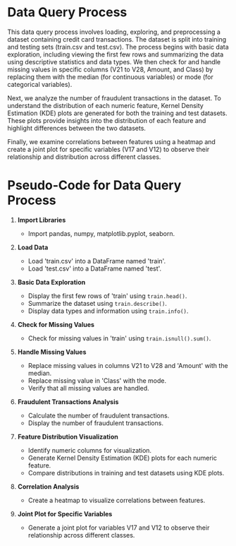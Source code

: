 # Data Query Process

This data query process involves loading, exploring, and preprocessing a dataset containing credit card transactions. The dataset is split into training and testing sets (train.csv and test.csv). The process begins with basic data exploration, including viewing the first few rows and summarizing the data using descriptive statistics and data types. We then check for and handle missing values in specific columns (V21 to V28, Amount, and Class) by replacing them with the median (for continuous variables) or mode (for categorical variables).

Next, we analyze the number of fraudulent transactions in the dataset. To understand the distribution of each numeric feature, Kernel Density Estimation (KDE) plots are generated for both the training and test datasets. These plots provide insights into the distribution of each feature and highlight differences between the two datasets.

Finally, we examine correlations between features using a heatmap and create a joint plot for specific variables (V17 and V12) to observe their relationship and distribution across different classes.

# Pseudo-Code for Data Query Process

1. **Import Libraries**
   - Import pandas, numpy, matplotlib.pyplot, seaborn.

2. **Load Data**
   - Load 'train.csv' into a DataFrame named 'train'.
   - Load 'test.csv' into a DataFrame named 'test'.

3. **Basic Data Exploration**
   - Display the first few rows of 'train' using `train.head()`.
   - Summarize the dataset using `train.describe()`.
   - Display data types and information using `train.info()`.

4. **Check for Missing Values**
   - Check for missing values in 'train' using `train.isnull().sum()`.

5. **Handle Missing Values**
   - Replace missing values in columns V21 to V28 and 'Amount' with the median.
   - Replace missing value in 'Class' with the mode.
   - Verify that all missing values are handled.

6. **Fraudulent Transactions Analysis**
   - Calculate the number of fraudulent transactions.
   - Display the number of fraudulent transactions.

7. **Feature Distribution Visualization**
   - Identify numeric columns for visualization.
   - Generate Kernel Density Estimation (KDE) plots for each numeric feature.
   - Compare distributions in training and test datasets using KDE plots.

8. **Correlation Analysis**
   - Create a heatmap to visualize correlations between features.

9. **Joint Plot for Specific Variables**
   - Generate a joint plot for variables V17 and V12 to observe their relationship across different classes.
